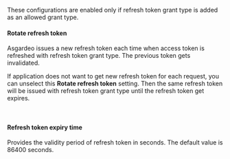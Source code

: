 These configurations are enabled only if refresh token grant type is added as an allowed grant type.

#### Rotate refresh token
Asgardeo issues a new refresh token each time when access token is refreshed with refresh token grant type. The previous token gets invalidated.

If application does not want to get new refresh token for each request, you can unselect this **Rotate refresh token** setting. Then the same refresh token will be issued with refresh token grant type until the refresh token get expires.

<br>

#### Refresh token expiry time
Provides the validity period of refresh token in seconds. The default value is 86400 seconds.
